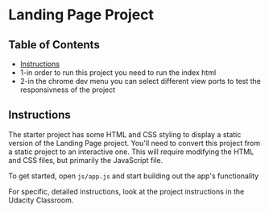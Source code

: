 # Landing Page Project

## Table of Contents

* [Instructions](#instructions)
*  1-in order to run this project you need to run the index html
*  2-in the chrome dev menu you can select different view ports to test the responsivness of the project
 
 
  

## Instructions

The starter project has some HTML and CSS styling to display a static version of the Landing Page project. You'll need to convert this project from a static project to an interactive one. This will require modifying the HTML and CSS files, but primarily the JavaScript file.

To get started, open `js/app.js` and start building out the app's functionality

For specific, detailed instructions, look at the project instructions in the Udacity Classroom.
